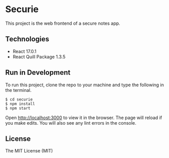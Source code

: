 # Securie

This project is the web frontend of a secure notes app.

## Technologies

* React 17.0.1
* React Quill Package 1.3.5

## Run in Development

To run this project, clone the repo to your machine and type the following in the terminal.
```
$ cd securie
$ npm install
$ npm start
```

Open [http://localhost:3000](http://localhost:3000) to view it in the browser.
The page will reload if you make edits.
You will also see any lint errors in the console.

## License

The MIT License (MIT)
